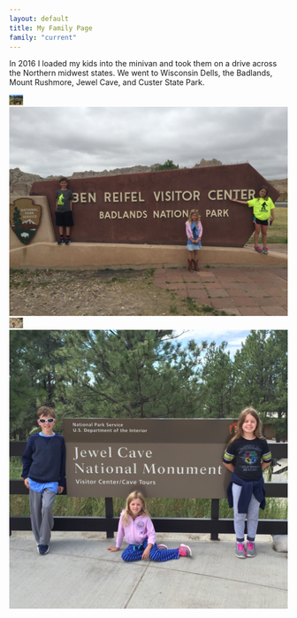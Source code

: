 ```yaml
---
layout: default
title: My Family Page
family: "current"
---
```


<p>In 2016 I loaded my kids into the minivan and took them on a drive across the Northern midwest states.  We went to Wisconsin Dells, the Badlands, Mount Rushmore, Jewel Cave, and Custer State Park.</p>

<img src = "imgs/wisconsin_dells.jpg" alt="" width="25"/>
<img src = "imgs/badlands.jpg" alt="Badlands" width="1000"/>
<img src = "imgs/falling.jpg"  alt="" width="25"/>
<img src = "imgs/jewel_cave.JPG" alt="" width="1000"/>
	


